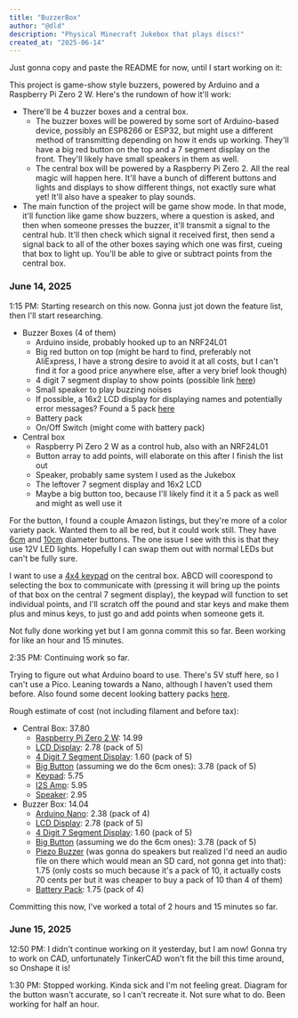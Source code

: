 ```yaml
---
title: "BuzzerBox"
author: "@dld"
description: "Physical Minecraft Jukebox that plays discs!"
created_at: "2025-06-14"
---
```

Just gonna copy and paste the README for now, until I start working on it:

This project is game-show style buzzers, powered by Arduino and a Raspberry Pi Zero 2 W. Here's the rundown of how it'll work:

- There'll be 4 buzzer boxes and a central box.
  - The buzzer boxes will be powered by some sort of Arduino-based device, possibly an ESP8266 or ESP32, but might use a different method of transmitting depending on how it ends up working. They'll have a big red button on the top and a 7 segment display on the front. They'll likely have small speakers in them as well.
  - The central box will be powered by a Raspberry Pi Zero 2. All the real magic will happen here. It'll have a bunch of different buttons and lights and displays to show different things, not exactly sure what yet! It'll also have a speaker to play sounds.
- The main function of the project will be game show mode. In that mode, it'll function like game show buzzers, where a question is asked, and then when someone presses the buzzer, it'll transmit a signal to the central hub. It'll then check which signal it received first, then send a signal back to all of the other boxes saying which one was first, cueing that box to light up. You'll be able to give or subtract points from the central box.

### June 14, 2025

1:15 PM: Starting research on this now. Gonna just jot down the feature list, then I'll start researching.

- Buzzer Boxes (4 of them)
  - Arduino inside, probably hooked up to an NRF24L01
  - Big red button on top (might be hard to find, preferably not AliExpress, I have a strong desire to avoid it at all costs, but I can't find it for a good price anywhere else, after a very brief look though)
  - 4 digit 7 segment display to show points (possible link [here](https://www.amazon.com/dp/B0BFQNFX6D))
  - Small speaker to play buzzing noises
  - If possible, a 16x2 LCD display for displaying names and potentially error messages? Found a 5 pack [here](https://www.amazon.com/dp/B07T8ZG5D1)
  - Battery pack
  - On/Off Switch (might come with battery pack)
- Central box
  - Raspberry Pi Zero 2 W as a control hub, also with an NRF24L01
  - Button array to add points, will elaborate on this after I finish the list out
  - Speaker, probably same system I used as the Jukebox
  - The leftover 7 segment display and 16x2 LCD
  - Maybe a big button too, because I'll likely find it it a 5 pack as well and might as well use it
 
For the button, I found a couple Amazon listings, but they're more of a color variety pack. Wanted them to all be red, but it could work still. They have [6cm](https://www.amazon.com/dp/B01M7PNCO9) and [10cm](https://www.amazon.com/dp/B086ZNTZ8H) diameter buttons. The one issue I see with this is that they use 12V LED lights. Hopefully I can swap them out with normal LEDs but can't be fully sure.

I want to use a [4x4 keypad](https://www.amazon.com/dp/B07ZQFCS91) on the central box. ABCD will coorespond to selecting the box to communicate with (pressing it will bring up the points of that box on the central 7 segment display), the keypad will function to set individual points, and I'll scratch off the pound and star keys and make them plus and minus keys, to just go and add points when someone gets it.

Not fully done working yet but I am gonna commit this so far. Been working for like an hour and 15 minutes.

2:35 PM: Continuing work so far.

Trying to figure out what Arduino board to use. There's 5V stuff here, so I can't use a Pico. Leaning towards a Nano, although I haven't used them before. Also found some decent looking battery packs [here](https://www.amazon.com/dp/B0DK2SYS2Y). 

Rough estimate of cost (not including filament and before tax):

- Central Box: 37.80
  - [Raspberry Pi Zero 2 W](https://www.microcenter.com/product/643085/raspberry-pi-zero-2-w): 14.99
  - [LCD Display](https://www.amazon.com/dp/B07T8ZG5D1): 2.78 (pack of 5)
  - [4 Digit 7 Segment Display](https://www.amazon.com/dp/B0BFQNFX6D): 1.60 (pack of 5)
  - [Big Button](https://www.amazon.com/dp/B01M7PNCO9) (assuming we do the 6cm ones): 3.78 (pack of 5)
  - [Keypad](https://www.amazon.com/dp/B07ZQFCS91): 5.75
  - [I2S Amp](https://www.microcenter.com/product/613583/adafruit-industries-max98357a-i2s-3w-class-d-amplifier-breakout): 5.95
  - [Speaker](https://www.microcenter.com/product/612824/adafruit-industries-speaker-3-diameter-4-ohm-3-watt): 2.95
- Buzzer Box: 14.04
  - [Arduino Nano](https://www.amazon.com//dp/B0B3CHSWKZ): 2.38 (pack of 4)
  - [LCD Display](https://www.amazon.com/dp/B07T8ZG5D1): 2.78 (pack of 5)
  - [4 Digit 7 Segment Display](https://www.amazon.com/dp/B0BFQNFX6D): 1.60 (pack of 5)
  - [Big Button](https://www.amazon.com/dp/B01M7PNCO9) (assuming we do the 6cm ones): 3.78 (pack of 5)
  - [Piezo Buzzer](https://www.amazon.com/dp/B07VK1GJ9X) (was gonna do speakers but realized I'd need an audio file on there which would mean an SD card, not gonna get into that): 1.75 (only costs so much because it's a pack of 10, it actually costs 70 cents per but it was cheaper to buy a pack of 10 than 4 of them)
  - [Battery Pack](https://www.amazon.com/dp/B0DK2SYS2Y): 1.75 (pack of 4)

Committing this now, I've worked a total of 2 hours and 15 minutes so far.


### June 15, 2025

12:50 PM: I didn't continue working on it yesterday, but I am now! Gonna try to work on CAD, unfortunately TinkerCAD won't fit the bill this time around, so Onshape it is!

1:30 PM: Stopped working. Kinda sick and I'm not feeling great. Diagram for the button wasn't accurate, so I can't recreate it. Not sure what to do. Been working for half an hour.
